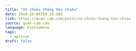 ```yaml
---
title: "Vô chiêu thắng hữu chiêu"
date: 2018-10-06T09:10:10Z
link: https://quan-cam.com/posts/vo-chieu-thang-huu-chieu
source: quan-cam.com
language: Vietnamese
tags:
  - opinion
draft: false
---
```

